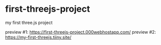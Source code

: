 # first-threejs-project
my first three.js project

preview #1: https://first-threejs-project.000webhostapp.com/
preview #2: https://my-first-threejs.tiiny.site/
